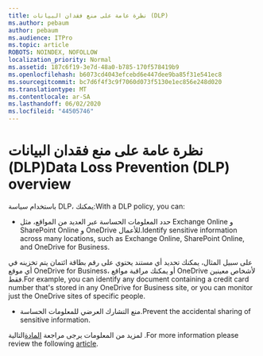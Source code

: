```yaml
---
title: نظرة عامة على منع فقدان البيانات (DLP)
ms.author: pebaum
author: pebaum
ms.audience: ITPro
ms.topic: article
ROBOTS: NOINDEX, NOFOLLOW
localization_priority: Normal
ms.assetid: 187c6f19-3e7d-48a0-b785-170f578419b9
ms.openlocfilehash: b6073cd4043efcebd6e447dee9ba85f31e541ec8
ms.sourcegitcommit: bc7d6f4f3c9f7060d073f5130e1ec856e248d020
ms.translationtype: MT
ms.contentlocale: ar-SA
ms.lasthandoff: 06/02/2020
ms.locfileid: "44505746"
---
```

# <a name="data-loss-prevention-dlp-overview"></a><span data-ttu-id="e4406-102">نظرة عامة على منع فقدان البيانات (DLP)</span><span class="sxs-lookup"><span data-stu-id="e4406-102">Data Loss Prevention (DLP) overview</span></span>

<span data-ttu-id="e4406-103">باستخدام سياسة DLP، يمكنك:</span><span class="sxs-lookup"><span data-stu-id="e4406-103">With a DLP policy, you can:</span></span>

- <span data-ttu-id="e4406-104">حدد المعلومات الحساسة عبر العديد من المواقع، مثل Exchange Online و SharePoint Online و OneDrive للأعمال.</span><span class="sxs-lookup"><span data-stu-id="e4406-104">Identify sensitive information across many locations, such as Exchange Online, SharePoint Online, and OneDrive for Business.</span></span>


<span data-ttu-id="e4406-105">على سبيل المثال، يمكنك تحديد أي مستند يحتوي على رقم بطاقة ائتمان يتم تخزينه في أي موقع OneDrive for Business، أو يمكنك مراقبة مواقع OneDrive لأشخاص معينين فقط.</span><span class="sxs-lookup"><span data-stu-id="e4406-105">For example, you can identify any document containing a credit card number that's stored in any OneDrive for Business site, or you can monitor just the OneDrive sites of specific people.</span></span>

- <span data-ttu-id="e4406-106">منع التشارك العرضي للمعلومات الحساسة.</span><span class="sxs-lookup"><span data-stu-id="e4406-106">Prevent the accidental sharing of sensitive information.</span></span>


<span data-ttu-id="e4406-107">لمزيد من المعلومات يرجى مراجعة [المادة](https://docs.microsoft.com/microsoft-365/compliance/data-loss-prevention-policies)التالية .</span><span class="sxs-lookup"><span data-stu-id="e4406-107">For more information please review the following [article](https://docs.microsoft.com/microsoft-365/compliance/data-loss-prevention-policies).</span></span>

